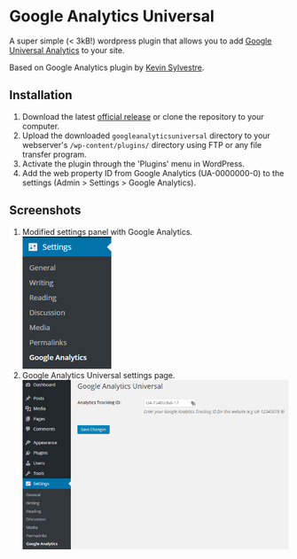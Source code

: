 # Google Analytics Universal
A super simple (< 3kB!) wordpress plugin that allows you to add [Google Universal Analytics](http://www.google.com/analytics) to your site. 

Based on Google Analytics plugin by [Kevin Sylvestre](https://wordpress.org/plugins/googleanalytics/).

## Installation

1. Download the latest [official release](https://github.com/jonmash/googleanalyticsuniversal/releases) or clone the repository to your computer.
2. Upload the downloaded `googleanalyticsuniversal` directory to your webserver's `/wp-content/plugins/` directory using FTP or any file transfer program.
2. Activate the plugin through the 'Plugins' menu in WordPress.
3. Add the web property ID from Google Analytics (UA-0000000-0) to the settings (Admin > Settings > Google Analytics).

## Screenshots

1. Modified settings panel with Google Analytics.<br />
  ![Modified settings panel with Google Analytics.](screenshot-1.png?raw=true "Modified settings panel with Google Analytics.")
2. Google Analytics Universal settings page.<br />
  ![Google Analytics Universal settings page.](screenshot-2.png?raw=true "Google Analytics Universal settings page.")
